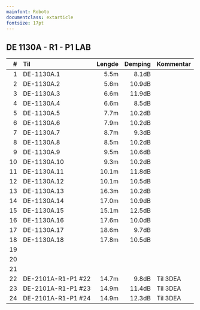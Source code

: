 ```yaml
---
mainfont: Roboto
documentclass: extarticle
fontsize: 17pt
---
```


## DE 1130A - R1 - P1   LAB
|  #  |        Til       |Lengde|Demping|Kommentar|
|----:|:-----------------|-----:|------:|:--------|
|    1|DE-1130A.1        |  5.5m|  8.1dB|         |
|    2|DE-1130A.2        |  5.6m| 10.9dB|         |
|    3|DE-1130A.3        |  6.6m| 11.9dB|         |
|    4|DE-1130A.4        |  6.6m|  8.5dB|         |
|    5|DE-1130A.5        |  7.7m| 10.2dB|         |
|    6|DE-1130A.6        |  7.9m| 10.2dB|         |
|    7|DE-1130A.7        |  8.7m|  9.3dB|         |
|    8|DE-1130A.8        |  8.5m| 10.2dB|         |
|    9|DE-1130A.9        |  9.5m| 10.6dB|         |
|   10|DE-1130A.10       |  9.3m| 10.2dB|         |
|   11|DE-1130A.11       | 10.1m| 11.8dB|         |
|   12|DE-1130A.12       | 10.1m| 10.5dB|         |
|   13|DE-1130A.13       | 16.3m| 10.2dB|         |
|   14|DE-1130A.14       | 17.0m| 10.9dB|         |
|   15|DE-1130A.15       | 15.1m| 12.5dB|         |
|   16|DE-1130A.16       | 17.6m| 10.0dB|         |
|   17|DE-1130A.17       | 18.6m|  9.7dB|         |
|   18|DE-1130A.18       | 17.8m| 10.5dB|         |
|   19|                  |      |       |         |
|   20|                  |      |       |         |
|   21|                  |      |       |         |
|   22|DE-2101A-R1-P1 #22| 14.7m|  9.8dB|Til 3DEA |
|   23|DE-2101A-R1-P1 #23| 14.9m| 11.4dB|Til 3DEA |
|   24|DE-2101A-R1-P1 #24| 14.9m| 12.3dB|Til 3DEA |
